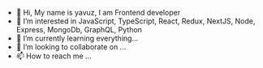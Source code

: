 - 👋 Hi, My name is yavuz, I am Frontend developer
- 👀 I’m interested in JavaScript, TypeScript, React, Redux, NextJS, Node, Express, MongoDb, GraphQL, Python
- 🌱 I’m currently learning everything...
- 💞️ I’m looking to collaborate on ...
- 📫 How to reach me ...

<!---
yavuzdeveloper/yavuzdeveloper is a ✨ special ✨ repository because its `README.md` (this file) appears on your GitHub profile.
You can click the Preview link to take a look at your changes.
--->
